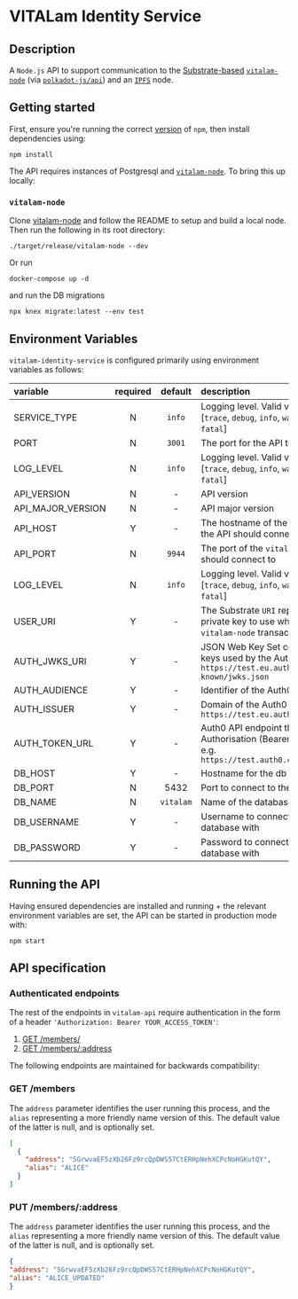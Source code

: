 # VITALam Identity Service

## Description

A `Node.js` API to support communication to the [Substrate-based](https://www.substrate.io/) [`vitalam-node`](https://github.com/digicatapult/vitalam-node) (via [`polkadot-js/api`](https://www.npmjs.com/package/@polkadot/api)) and an [`IPFS`](https://ipfs.io/) node.

## Getting started

First, ensure you're running the correct [version](.node-version) of `npm`, then install dependencies using:

```
npm install
```

The API requires instances of Postgresql and [`vitalam-node`](https://github.com/digicatapult/vitalam-node).
To bring this up locally:

### `vitalam-node`

Clone [vitalam-node](https://github.com/digicatapult/vitalam-node) and follow the README to setup and build a local node. Then run the following in its root directory:

```
./target/release/vitalam-node --dev
```

Or run
```
docker-compose up -d
```

and run the DB migrations
```
npx knex migrate:latest --env test
```

## Environment Variables

`vitalam-identity-service` is configured primarily using environment variables as follows:

| variable                          | required |  default  | description                                                                                                          |
|:----------------------------------| :------: |:---------:|:---------------------------------------------------------------------------------------------------------------------|
| SERVICE_TYPE                      |    N     |  `info`   | Logging level. Valid values are [`trace`, `debug`, `info`, `warn`, `error`, `fatal`]                                 |
| PORT                              |    N     |  `3001`   | The port for the API to listen on                                                                                    |
| LOG_LEVEL                         |    N     |  `info`   | Logging level. Valid values are [`trace`, `debug`, `info`, `warn`, `error`, `fatal`]                                 |
| API_VERSION                       |    N     |     -     | API version                                                                                                          |
| API_MAJOR_VERSION                 |    N     |     -     | API major version                                                                                                    |
| API_HOST                          |    Y     |     -     | The hostname of the `vitalam-node` the API should connect to                                                         |
| API_PORT                          |    N     |  `9944`   | The port of the `vitalam-node` the API should connect to                                                             |
| LOG_LEVEL                         |    N     |  `info`   | Logging level. Valid values are [`trace`, `debug`, `info`, `warn`, `error`, `fatal`]                                 |
| USER_URI                          |    Y     |     -     | The Substrate `URI` representing the private key to use when making `vitalam-node` transactions                      |
| AUTH_JWKS_URI                     |    Y     |     -     | JSON Web Key Set containing public keys used by the Auth0 API e.g. `https://test.eu.auth0.com/.well-known/jwks.json` |
| AUTH_AUDIENCE                     |    Y     |     -     | Identifier of the Auth0 API                                                                                          |
| AUTH_ISSUER                       |    Y     |     -     | Domain of the Auth0 API e.g. `https://test.eu.auth0.com/`                                                            |
| AUTH_TOKEN_URL                    |    Y     |     -     | Auth0 API endpoint that issues an Authorisation (Bearer) access token e.g. `https://test.auth0.com/oauth/token`      |
| DB_HOST                           |    Y     |     -     | Hostname for the db                                                                                                  |
| DB_PORT                           |    N     |   5432    | Port to connect to the db                                                                                            |
| DB_NAME                           |    N     | `vitalam` | Name of the database to connect to                                                                                   |
| DB_USERNAME                       |    Y     |     -     | Username to connect to the database with                                                                             |
| DB_PASSWORD                       |    Y     |     -     | Password to connect to the database with                                                                             |

## Running the API

Having ensured dependencies are installed and running + the relevant environment variables are set, the API can be started in production mode with:

```
npm start
```

## API specification

### Authenticated endpoints

The rest of the endpoints in `vitalam-api` require authentication in the form of a header `'Authorization: Bearer YOUR_ACCESS_TOKEN'`:

1. [GET /members/](#GET-/members)
2. [GET /members/:address](#PUT-/members/:address)

The following endpoints are maintained for backwards compatibility:

### GET /members

The `address` parameter identifies the user running this process, and the `alias` representing a more friendly name version of this. The default value of the latter is null, and is optionally set.

```json
[
  {
    "address": "5GrwvaEF5zXb26Fz9rcQpDWS57CtERHpNehXCPcNoHGKutQY",
    "alias": "ALICE"
  }
]
```

### PUT /members/:address

The `address` parameter identifies the user running this process, and the `alias` representing a more friendly name version of this. The default value of the latter is null, and is optionally set.

```json
{
"address": "5GrwvaEF5zXb26Fz9rcQpDWS57CtERHpNehXCPcNoHGKutQY",
"alias": "ALICE_UPDATED"
}
```
